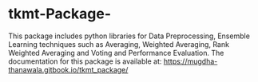 # tkmt-Package-
This package includes python libraries for Data Preprocessing, Ensemble Learning techniques such as Averaging, Weighted Averaging, Rank Weighted Averaging and Voting and Performance Evaluation.
The documentation for this package is available at: https://mugdha-thanawala.gitbook.io/tkmt_package/
